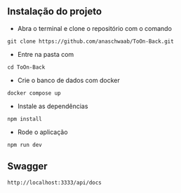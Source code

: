## Instalação do projeto

- Abra o terminal e clone o repositório com o comando

```git clone https://github.com/anaschwaab/ToOn-Back.git```

- Entre na pasta com

```cd ToOn-Back```

- Crie o banco de dados com docker

```docker compose up```

- Instale as dependências

```npm install```

- Rode o aplicação

```npm run dev```

## Swagger

```http://localhost:3333/api/docs```